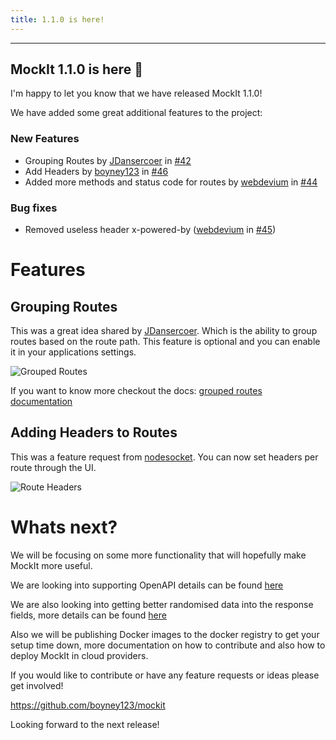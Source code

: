 ```yaml
---
title: 1.1.0 is here!
---
```


<hr />

## MockIt 1.1.0 is here 🎉

I'm happy to let you know that we have released MockIt 1.1.0!

We have added some great additional features to the project:

### New Features

- Grouping Routes by [JDansercoer](https://github.com/JDansercoer) in [#42](https://github.com/boyney123/mockit/pull/42)
- Add Headers by [boyney123](https://github.com/boyney123) in [#46](https://github.com/boyney123/mockit/pull/46)
- Added more methods and status code for routes by [webdevium](https://github.com/webdevium) in [#44](https://github.com/boyney123/mockit/pull/44)

### Bug fixes

- Removed useless header x-powered-by ([webdevium](https://github.com/webdevium) in [#45](https://github.com/boyney123/mockit/pull/45))

# Features

## Grouping Routes

This was a great idea shared by [JDansercoer](https://github.com/JDansercoer). Which is the ability to group routes based on the route path. This feature is optional and you can enable it in your applications settings.

![Grouped Routes](/img/docs/features/grouped-routes/routes-grouped.png "Routes Grouped")

If you want to know more checkout the docs: [grouped routes documentation](docs/features/grouped-routes)

## Adding Headers to Routes

This was a feature request from [nodesocket](https://github.com/nodesocket). You can now set headers per route through the UI.

![Route Headers](/img/docs/routes/header.png "Route Header")

# Whats next?

We will be focusing on some more functionality that will hopefully make MockIt more useful.

We are looking into supporting OpenAPI details can be found [here](https://github.com/boyney123/mockit/issues/5)

We are also looking into getting better randomised data into the response fields, more details can be found [here](https://github.com/boyney123/mockit/issues/41)

Also we will be publishing Docker images to the docker registry to get your setup time down, more documentation on how to contribute and also how to deploy MockIt in cloud providers.

If you would like to contribute or have any feature requests or ideas please get involved!

https://github.com/boyney123/mockit

Looking forward to the next release!
